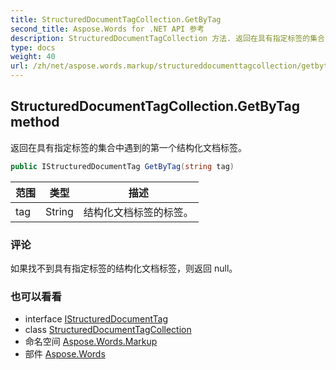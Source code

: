 ```yaml
---
title: StructuredDocumentTagCollection.GetByTag
second_title: Aspose.Words for .NET API 参考
description: StructuredDocumentTagCollection 方法. 返回在具有指定标签的集合中遇到的第一个结构化文档标签
type: docs
weight: 40
url: /zh/net/aspose.words.markup/structureddocumenttagcollection/getbytag/
---
```

## StructuredDocumentTagCollection.GetByTag method

返回在具有指定标签的集合中遇到的第一个结构化文档标签。

```csharp
public IStructuredDocumentTag GetByTag(string tag)
```

| 范围 | 类型 | 描述 |
| --- | --- | --- |
| tag | String | 结构化文档标签的标签。 |

### 评论

如果找不到具有指定标签的结构化文档标签，则返回 null。

### 也可以看看

* interface [IStructuredDocumentTag](../../istructureddocumenttag/)
* class [StructuredDocumentTagCollection](../)
* 命名空间 [Aspose.Words.Markup](../../structureddocumenttagcollection/)
* 部件 [Aspose.Words](../../../)


